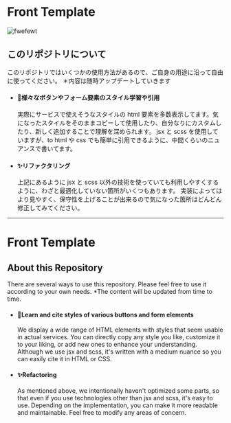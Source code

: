 # Front Template


![fwefewt](https://github.com/lewKcoder/front-template/assets/96109567/5200b50c-d0ba-4f29-b12b-838cfdc21e7e)


## このリポジトリについて

このリポジトリではいくつかの使用方法があるので、ご自身の用途に沿って自由に使ってください。
＊内容は随時アップデートしていきます

- #### :art:様々なボタンやフォーム要素のスタイル学習や引用

  実際にサービスで使えそうなスタイルの html 要素を多数表示してます。気になったスタイルをそのままコピーして使用したり、自分なりにカスタムしたり、新しく追加することで理解を深められます。
  jsx と scss を使用していますが、to html や css でも簡単に引用できるように、中間くらいのニュアンスで書いてます。

- #### :sparkles:リファクタリング

  上記にあるように jsx と scss 以外の技術を使っていても利用しやすくするように、わざと最適化していない箇所がいくつもあります。
  実装によってはより見やすく、保守性を上げることが出来るので気になった箇所はどんどん修正してみてください。

---

# Front Template

## About this Repository

There are several ways to use this repository. Please feel free to use it according to your own needs.
\*The content will be updated from time to time.

- #### :art:Learn and cite styles of various buttons and form elements

  We display a wide range of HTML elements with styles that seem usable in actual services. You can directly copy any style you like, customize it to your liking, or add new ones to enhance your understanding. Although we use jsx and scss, it's written with a medium nuance so you can easily cite it in HTML or CSS.

- #### :sparkles:Refactoring

  As mentioned above, we intentionally haven't optimized some parts, so that even if you use technologies other than jsx and scss, it's easy to use. Depending on the implementation, you can make it more readable and maintainable. Feel free to modify any areas of concern.
